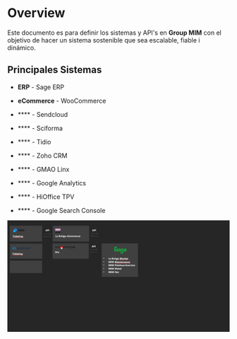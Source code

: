 # Overview
Este documento es para definir los sistemas y API's en **Group MIM** con el objetivo de hacer un sistema sostenible que sea escalable, fiable i dinámico. 

## Principales Sistemas
- **ERP** - Sage ERP

- **eCommerce** - WooCommerce
- **** - Sendcloud
- **** - Sciforma
- **** - Tidio
- **** - Zoho CRM
- **** - GMAO Linx
- **** - Google Analytics
- **** - HiOffice TPV
- **** - Google Search Console

![Alt text](image.png)